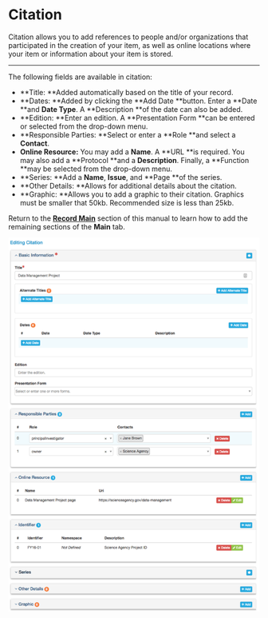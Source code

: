 # Citation

Citation allows you to add references to people and/or organizations that participated in the creation of your item, as well as online locations where your item or information about your item is stored.

---

The following fields are available in citation:

* **Title: **Added automatically based on the title of your record.
* **Dates: **Added by clicking the **Add Date **button. Enter a **Date **and **Date Type**. A **Description **of the date can also be added.
* **Edition: **Enter an edition. A **Presentation Form **can be entered or selected from the drop-down menu.
* **Responsible Parties: **Select or enter a **Role **and select a **Contact**.
* **Online Resource:** You may add a **Name**. A **URL **is required. You may also add a **Protocol **and a **Description**. Finally, a **Function **may be selected from the drop-down menu.
* **Series: **Add a **Name**, **Issue**, and **Page **of the series.
* **Other Details: **Allows for additional details about the citation. 
* **Graphic: **Allows you to add a graphic to their citation. Graphics must be smaller that 50kb. Recommended size is less than 25kb.

Return to the [**Record Main**](/record/edit/main.md) section of this manual to learn how to add the remaining sections of the **Main** tab.

![](/assets/main_citation_window.png)

